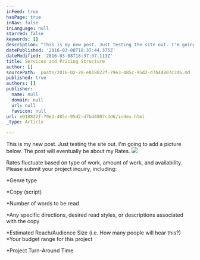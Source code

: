 ```yaml
---
inFeed: true
hasPage: true
inNav: false
inLanguage: null
starred: false
keywords: []
description: "This is my new post. Just testing the site out. I'm going to add a picture below. The post will eventually be about my Rates.\_"
datePublished: '2016-03-08T18:37:44.375Z'
dateModified: '2016-03-08T18:37:37.113Z'
title: Services and Pricing Structure
author: []
sourcePath: _posts/2016-02-28-e018822f-79e3-485c-95d2-d7b44807c3d6.md
published: true
authors: []
publisher:
  name: null
  domain: null
  url: null
  favicon: null
url: e018822f-79e3-485c-95d2-d7b44807c3d6/index.html
_type: Article

---
```

This is my new post. Just testing the site out. I'm going to add a picture below. The post will eventually be about my Rates. ![](https://s3-us-west-2.amazonaws.com/the-grid-img/p/7a6b2e224410fa47e21f386e9efe029f9cf74baf.jpg)

Rates fluctuate based on type of work, amount of work, and availability. Please submit your project inquiry, including:

\*Genre type 

\*Copy (script) 

\*Number of words to be read 

\*Any specific directions, desired read styles, or descriptions associated with the copy 

\*Estimated Reach/Audience Size (i.e. How many people will hear this?)
\*Your budget range for this project 

\*Project Turn-Around Time
